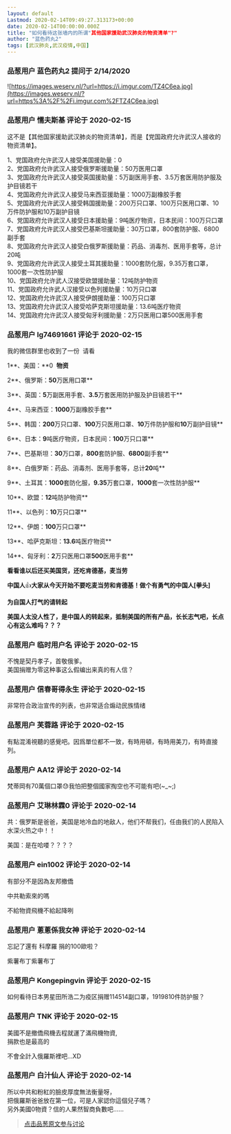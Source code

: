 ```yaml
---
layout: default
Lastmod: 2020-02-14T09:49:27.313173+00:00
date: 2020-02-14T00:00:00.000Z
title: "如何看待这张墙内的所谓"其他国家援助武汉肺炎的物资清单"?"
author: "蓝色药丸2"
tags: [武汉肺炎,武汉疫情,中国]
---
```



### 品葱用户 **蓝色药丸2** 提问于 2/14/2020
    
![https://images.weserv.nl/?url=https://i.imgur.com/TZ4C6ea.jpg](https://images.weserv.nl/?url=https%3A%2F%2Fi.imgur.com%2FTZ4C6ea.jpg)
    
                

### 品葱用户 **懦夫斯基** 评论于 2020-02-15
        
这不是【其他国家援助武汉肺炎的物资清单】，而是【党国政府允许武汉人接收的物资清单】。  
  
1、党国政府允许武汉人接受美国援助量：0  
2、党国政府允许武汉人接受俄罗斯援助量：50万医用口罩  
3、党国政府允许武汉人接受英国援助量：5万副医用手套、3.5万套医用防护服及护目镜若干  
4、党国政府允许武汉人接受马来西亚援助量：1000万副橡胶手套  
5、党国政府允许武汉人接受韩国援助量：200万只口罩、100万只医用口罩、10万件防护服和10万副护目镜  
6、党国政府允许武汉人接受日本援助量：9吨医疗物资，日本民间：100万只口罩  
7、党国政府允许武汉人接受巴基斯坦援助量：30万口罩，800套防护服、6800副手套  
8、党国政府允许武汉人接受白俄罗斯援助量：药品、消毒剂、医用手套等，总计20吨  
9、党国政府允许武汉人接受土耳其援助量：1000套防化服，9.35万套口罩，1000套一次性防护服  
10、党国政府允许武人汉接受欧盟援助量：12吨防护物资  
11、党国政府允许武人汉接受以色列援助量：10万只口罩  
12、党国政府允许武汉人接受伊朗援助量：100万只口罩  
13、党国政府允许武汉人接受哈萨克斯坦援助量：13.6吨医疗物资  
14、党国政府允许武汉人接受匈牙利援助量：2万只医用口罩500医用手套
        
                

### 品葱用户 **lg74691661** 评论于 2020-02-15
        
我的微信群里也收到了一份  请看  
  
1**、美国：**0  **物资**  
  
2**、俄罗斯：**50**万医用口罩**  
  
3**、英国：**5**万副医用手套、**3.5**万套医用防护服及护目镜若干**  
  
4**、马来西亚：**1000**万副橡胶手套**  
  
5**、韩国：**200**万只口罩、**100**万只医用口罩、**10**万件防护服和**10**万副护目镜**  
  
6**、日本：**9**吨医疗物资，日本民间：**100**万只口罩**  
  
7**、巴基斯坦：**30**万口罩，**800**套防护服、**6800**副手套**  
  
8**、白俄罗斯：药品、消毒剂、医用手套等，总计**20**吨**  
  
9**、土耳其：**1000**套防化服，**9.35**万套口罩，**1000**套一次性防护服**  
  
10**、欧盟：**12**吨防护物资**  
  
11**、以色列：**10**万只口罩**  
  
12**、伊朗：**100**万只口罩**  
  
13**、哈萨克斯坦：**13.6**吨医疗物资**  
  
14**、匈牙利：**2**万只医用口罩**500**医用手套**  
  
**看看谁以后还买美国货，还吃肯德基，麦当劳**  
  
**中国人**👍**大家从今天开始不要吃麦当劳和肯德基！做个有勇气的中国人\[拳头\]**  
  
**为自国人打气的请转起**  
  
**美国人太没人性了，是中国人的转起来，抵制美国的所有产品，长长志气吧，长点心有这么难吗？？？**
        
                

### 品葱用户 **临时用户名** 评论于 2020-02-15
        
不愧是契丹孝子，首敬俄爹。  
美国捐赠为零这种事这么假编出来真的有人信？
        
                

### 品葱用户 **信春哥得永生** 评论于 2020-02-15
        
非常符合政治宣传的列表，也非常适合煽动民族情绪
        
                

### 品葱用户 **芙蓉路** 评论于 2020-02-15
        
有點混淆視聽的感覺吧。因爲單位都不一致，有時用頓，有時用美刀，有時直接列。
        
                

### 品葱用户 **AA12** 评论于 2020-02-14
        
梵蒂岡有70萬個口罩😓我怕把整個國家掏空也不可能有吧(~\_~;)
        
                

### 品葱用户 **艾琳林霖0** 评论于 2020-02-14
        
共：俄罗斯是爸爸，美国是地冷血的地敌人，他们不帮我们，任由我们的人民陷入水深火热之中！！  
  
美国：是在哈喽？？？？
        
                

### 品葱用户 **ein1002** 评论于 2020-02-14
        
有部分不是因為友邦撤僑  
  
中共勒索來的嗎  
  
不給物資飛機不給起降咧
        
                

### 品葱用户 **蔥蔥係我女神** 评论于 2020-02-14
        
忘記了還有 科摩羅 捐的100歐啦？  
  
  
  
  
  
紫薯布丁紫薯布丁
        
                

### 品葱用户 **Kongepingvin** 评论于 2020-02-15
        
如何看待日本男星田所浩二为疫区捐赠114514副口罩，1919810件防护服？
        
                

### 品葱用户 **TNK** 评论于 2020-02-15
        
美國不是撤僑飛機去程就運了滿飛機物資,   
捐款也是最高的  
  
不會全計入俄羅斯裡吧...XD
        
                

### 品葱用户 **白汁仙人** 评论于 2020-02-14
        
所以中共和粉紅的臉皮厚度無法衡量呀，  
把俄羅斯爸爸放在第一位，可是人家認你這個兒子嗎？  
另外美國0物資？信的人果然智商負數吧……
        
                





> [点击品葱原文参与讨论](https://pincong.rocks/question/18376)

